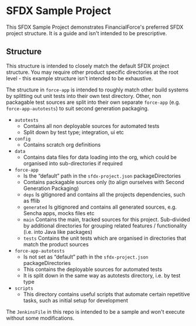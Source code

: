 # SFDX Sample Project

This SFDX Sample Project demonstrates FinancialForce's preferred SFDX project structure. It is a guide and isn't intended to be prescriptive.

## Structure
This structure is intended to closely match the default SFDX project structure. You may require other product specific directories at the root level - this example structure isn’t intended to be exhaustive.

The structure in `force-app` is intended to roughly match other build systems by splitting out unit tests into their own test directory. Other, non packagable test sources are split into their own separate `force-app` (e.g. `force-app-autotests`) to suit second generation packaging.

* `autotests`
  * Contains all non deployable sources for automated tests
  * Split down by test type; integration, ui etc
* `config`
  * Contains scratch org definitions
* `data`
  * Contains data files for data loading into the org, which could be organised into sub-directories if required
* `force-app` 
  * Is the “default” path in the `sfdx-project.json` packageDirectories
  * Contains packagable sources only (to align ourselves with Second Generation Packaging)
  * `deps` Is gitignored and contains all the projects dependencies, such as fflib
  * `generated` Is gitignored and contains all generated sources, e.g. Sencha apps, mocks files etc
  * `main` Contains the main, tracked sources for this project. Sub-divided by additional directories for grouping related features / functionality (i.e. into Java like packages)
  * `tests` Contains the unit tests which are organised in directories that match the product sources
* `force-app-autotests`
  * Is not set as “default” path in the `sfdx-project.json` packageDirectories
  * This contains the deployable sources for automated tests
  * It is split down in the same way as autotests directory, i.e. by test type
* `scripts`
  * This directory contains useful scripts that automate certain repetitive tasks, such as initial setup for development

The `JenkinsFile` in this repo is intended to be a sample and won't execute without some modifications.

